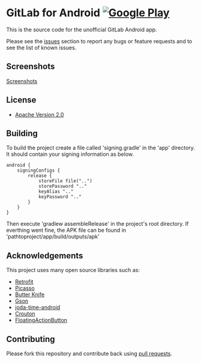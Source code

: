 # GitLab for Android [![Google Play](http://developer.android.com/images/brand/en_generic_rgb_wo_45.png)](https://play.google.com/store/apps/details?id=com.bd.gitlab)

This is the source code for the unofficial GitLab Android app.

Please see the [issues](https://github.com/ekx/GitLabAndroid/issues) section to
report any bugs or feature requests and to see the list of known issues.

## Screenshots

[Screenshots](https://github.com/ekx/GitLabAndroid/blob/master/screenshots.png)

## License

* [Apache Version 2.0](http://www.apache.org/licenses/LICENSE-2.0.html)

## Building

To build the project create a file called 'signing.gradle' in the 'app' directory. It should contain your signing information as below.

```
android {
    signingConfigs { 
        release {
            storeFile file("..")
            storePassword ".."
            keyAlias ".."
            keyPassword ".."
        }
    }
}
```

Then execute 'gradlew assembleRelease' in the project's root directory. If everthing went fine, the APK file can be found in 'pathtoproject/app/build/outputs/apk'

## Acknowledgements

This project uses many open source libraries such as:

* [Retrofit](https://github.com/square/retrofit)
* [Picasso](https://github.com/square/picasso)
* [Butter Knife](https://github.com/JakeWharton/butterknife)
* [Gson](https://code.google.com/p/google-gson/)
* [joda-time-android](https://github.com/dlew/joda-time-android)
* [Crouton](https://github.com/keyboardsurfer/Crouton)
* [FloatingActionButton](https://github.com/makovkastar/FloatingActionButton)

## Contributing

Please fork this repository and contribute back using
[pull requests](https://github.com/ekx/GitLabAndroid/pulls).